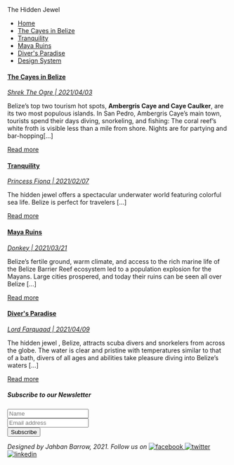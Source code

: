 <!DOCTYPE html>
<html>
  <head>
        <meta charset="UTF-8">
        <link href="https://fonts.googleapis.com/css?family=Montserrat&display=swap" rel="stylesheet">
        <link rel="stylesheet" href="css/main.css">
        <title> The Hidden Jewel </title>
        <meta name="description" content="Belize, often known as the Hidden Jewel, is a top travel destination for everybody">
  </head>
  <body>
    <div id="home-grid">
      <nav>
            <div id="nav-title">
              <div id="title">The Hidden Jewel</div>
            </div>
            <ul id="nav-menu">    
              <li class="nav-item">
                 <a class="nav-link" href="homepage.html">Home</a>
              </li>
              <li class="nav-item">
                <a class="nav-link" href="blog1.html">The Cayes in Belize</a>
              </li>
              <li class="nav-item">
                <a class="nav-link" href="blog2.html">Tranquility</a>
              </li>
              <li class="nav-item">
                <a class="nav-link" href="blog3.html">Maya Ruins</a>
              </li>
              <li class="nav-item">
                <a class="nav-link" href="blog4.html">Diver's Paradise</a>
              </li>
              <li class="nav-item">
                <a class="nav-link" href="designsystem.html">Design System</a>
              </li>
            </ul>
      </nav>
      <section id="post-1">
        <div class="text-gradient">
          <a href="blog1.html" alt="The Cayes in Belize" class="link">
            <h4>The Cayes in Belize</h4>
            <p class="post-info"><em>Shrek The Ogre | 2021/04/03</em></p>
          </a>
          <p>
            Belize’s top two tourism hot spots, <strong>Ambergris Caye and Caye Caulker</strong>, are its two most populous islands. In San Pedro, Ambergris Caye’s main town, tourists spend their days diving, snorkeling, and fishing: The coral reef’s white froth is visible less than a mile from shore. Nights are for partying and bar-hopping[...]
          </p>
          <a href="blog1.html" alt="Button Read More">
            <div class="btn btn-primary">Read more
            </div>
          </a>
        </div>
      </section>
      <section id="post-2">
        <div class="text-gradient">
          <a href="blog2.html" alt="Tranquility" class="link">
            <h4>Tranquility</h4>
            <p class="post-info"><em>Princess Fiona | 2021/02/07</em></p>
          </a>
          <p>
            The hidden jewel offers a spectacular underwater world featuring colorful sea life. Belize is perfect for travelers [...]
          </p>
          <a href="blog2.html" alt="Button Read More">
            <div class="btn btn-primary">Read more</div>
          </a>
        </div>
      </section>
      <section id="post-3">
        <div class="text-gradient">
          <a href="blog3.html" alt="Maya Ruins" class="link">
            <h4>Maya Ruins</h4>
            <p class="post-info"><em>Donkey | 2021/03/21</em></p>
          </a>
          <p>
            Belize’s fertile ground, warm climate, and access to the rich marine life of the Belize Barrier Reef ecosystem led to a population explosion for the Mayans. Large cities prospered, and today their ruins can be seen all over Belize [...]
          </p>
          <a href="blog3.html" alt="Button Read More">
            <div class="btn btn-primary">Read more</div>
          </a>
        </div>
      </section>
      <section id="post-4">
        <div class="text-gradient">
          <a href="blog4.html" alt="Diver's Paradise" class="link">
            <h4>Diver's Paradise</h4>
            <p class="post-info"><em>Lord Farquaad | 2021/04/09</em></p>
          </a>
          <p>
            The hidden jewel , Belize, attracts scuba divers and snorkelers from across the globe. The water is clear and pristine with temperatures similar to that of a bath, divers of all ages and abilities take pleasure diving into Belize’s waters [...]
          </p>
          <a href="blog4.html" alt="Button Read More">
            <div class="btn btn-primary">Read more</div>
          </a>
        </div>
      </section>
      <section id="newsletter">
        <form action="#">
          <h5>Subscribe to our Newsletter</h5>
          <div class="newsletter-container">
            <div class="newsletter-element">
              <input type="text" placeholder="Name" name="name" required>
            </div>
            <div class="newsletter-element">
              <input type="text" placeholder="Email address" name="mail" required>
            </div>
            <div class="newsletter-element">
              <input type="submit" value="Subscribe">
            </div>
          </div> 
        </form>
      </section> 
      <footer>
        <em>Designed by Jahban Barrow, 2021. Follow us on</em>
        <a href="https://www.facebook.com/">
          <img src="../Blog-Website/img/fb.png" alt="facebook" class="footerimg">
        </a>
        <a href="https://twitter.com/">
          <img src="../Blog-Website/img/twitter.png" alt="twitter" class="footerimg">
        </a>
        <a href="https://www.linkedin.com/">
          <img src="../Blog-Website/img/link.png" alt="linkedin" class="footerimg">
        </a>
      </footer>
    </div>
  </body>
</html>